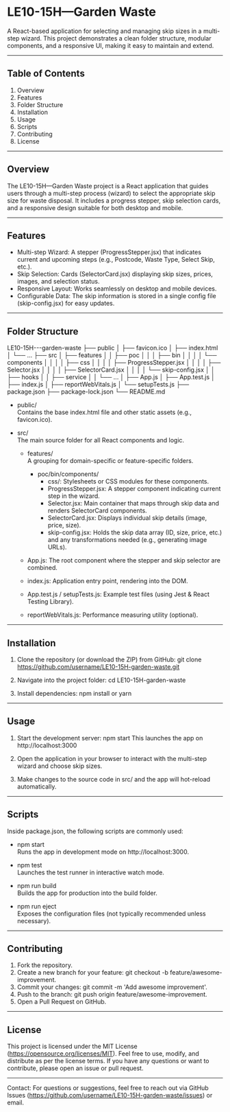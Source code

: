 # LE10-15H—Garden Waste

A React-based application for selecting and managing skip sizes in a multi-step wizard. This project demonstrates a clean folder structure, modular components, and a responsive UI, making it easy to maintain and extend.

---

## Table of Contents
1. Overview
2. Features
3. Folder Structure
4. Installation
5. Usage
6. Scripts
7. Contributing
8. License

---

## Overview
The LE10-15H—Garden Waste project is a React application that guides users through a multi-step process (wizard) to select the appropriate skip size for waste disposal. It includes a progress stepper, skip selection cards, and a responsive design suitable for both desktop and mobile.

---

## Features
- Multi-step Wizard: A stepper (ProgressStepper.jsx) that indicates current and upcoming steps (e.g., Postcode, Waste Type, Select Skip, etc.).
- Skip Selection: Cards (SelectorCard.jsx) displaying skip sizes, prices, images, and selection status.
- Responsive Layout: Works seamlessly on desktop and mobile devices.
- Configurable Data: The skip information is stored in a single config file (skip-config.jsx) for easy updates.

---

## Folder Structure

LE10-15H---garden-waste
├── public
│   ├── favicon.ico
│   ├── index.html
│   └── ...
├── src
│   ├── features
│   │   ├── poc
│   │   │   ├── bin
│   │   │   │   └── components
│   │   │   │       ├── css
│   │   │   │       ├── ProgressStepper.jsx
│   │   │   │       ├── Selector.jsx
│   │   │   │       ├── SelectorCard.jsx
│   │   │   │       └── skip-config.jsx
│   │   ├── hooks
│   │   ├── service
│   │   └── ...
│   ├── App.js
│   ├── App.test.js
│   ├── index.js
│   ├── reportWebVitals.js
│   └── setupTests.js
├── package.json
├── package-lock.json
└── README.md

- public/  
  Contains the base index.html file and other static assets (e.g., favicon.ico).

- src/  
  The main source folder for all React components and logic.

  - features/  
    A grouping for domain-specific or feature-specific folders.
    - poc/bin/components/  
      - css/: Stylesheets or CSS modules for these components.
      - ProgressStepper.jsx: A stepper component indicating current step in the wizard.
      - Selector.jsx: Main container that maps through skip data and renders SelectorCard components.
      - SelectorCard.jsx: Displays individual skip details (image, price, size).
      - skip-config.jsx: Holds the skip data array (ID, size, price, etc.) and any transformations needed (e.g., generating image URLs).

  - App.js: The root component where the stepper and skip selector are combined.
  - index.js: Application entry point, rendering <App /> into the DOM.
  - App.test.js / setupTests.js: Example test files (using Jest & React Testing Library).
  - reportWebVitals.js: Performance measuring utility (optional).

---

## Installation

1. Clone the repository (or download the ZIP) from GitHub:
   git clone https://github.com/username/LE10-15H-garden-waste.git

2. Navigate into the project folder:
   cd LE10-15H-garden-waste

3. Install dependencies:
   npm install
   or
   yarn

---

## Usage

1. Start the development server:
   npm start
   This launches the app on http://localhost:3000

2. Open the application in your browser to interact with the multi-step wizard and choose skip sizes.

3. Make changes to the source code in src/ and the app will hot-reload automatically.

---

## Scripts

Inside package.json, the following scripts are commonly used:

- npm start  
  Runs the app in development mode on http://localhost:3000.

- npm test  
  Launches the test runner in interactive watch mode.

- npm run build  
  Builds the app for production into the build folder.

- npm run eject  
  Exposes the configuration files (not typically recommended unless necessary).

---

## Contributing

1. Fork the repository.
2. Create a new branch for your feature: git checkout -b feature/awesome-improvement.
3. Commit your changes: git commit -m 'Add awesome improvement'.
4. Push to the branch: git push origin feature/awesome-improvement.
5. Open a Pull Request on GitHub.

---

## License

This project is licensed under the MIT License (https://opensource.org/licenses/MIT). Feel free to use, modify, and distribute as per the license terms. If you have any questions or want to contribute, please open an issue or pull request.

---

Contact: For questions or suggestions, feel free to reach out via GitHub Issues (https://github.com/username/LE10-15H-garden-waste/issues) or email.
